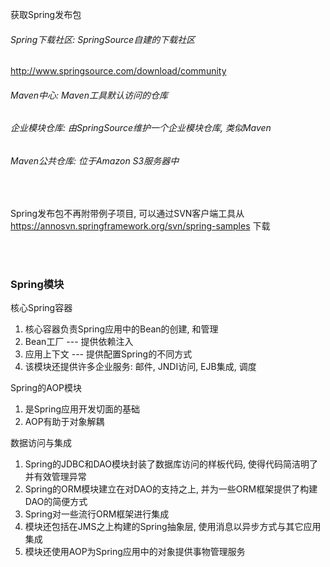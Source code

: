 获取Spring发布包

###### Spring下载社区: SpringSource自建的下载社区
http://www.springsource.com/download/community

###### Maven中心: Maven工具默认访问的仓库

###### 企业模块仓库: 由SpringSource维护一个企业模块仓库, 类似Maven

###### Maven公共仓库: 位于Amazon S3服务器中

<br>

Spring发布包不再附带例子项目, 可以通过SVN客户端工具从 https://annosvn.springframework.org/svn/spring-samples 下载

<br>

<br>

### Spring模块

核心Spring容器
1) 核心容器负责Spring应用中的Bean的创建, 和管理
2) Bean工厂 --- 提供依赖注入
3) 应用上下文 --- 提供配置Spring的不同方式
4) 该模块还提供许多企业服务: 邮件, JNDI访问, EJB集成, 调度

Spring的AOP模块
1) 是Spring应用开发切面的基础
2) AOP有助于对象解耦

数据访问与集成
1) Spring的JDBC和DAO模块封装了数据库访问的样板代码, 使得代码简洁明了并有效管理异常
2) Spring的ORM模块建立在对DAO的支持之上, 并为一些ORM框架提供了构建DAO的简便方式
3) Spring对一些流行ORM框架进行集成
4) 模块还包括在JMS之上构建的Spring抽象层, 使用消息以异步方式与其它应用集成
5) 模块还使用AOP为Spring应用中的对象提供事物管理服务
